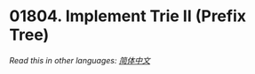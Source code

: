 # 01804. Implement Trie II (Prefix Tree)

  _Read this in other languages:_
    [_简体中文_](README.zh-CN.md)

